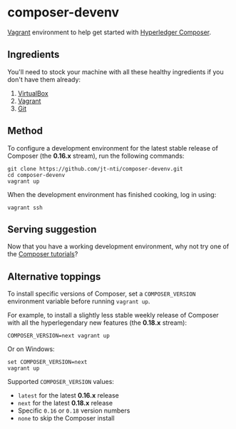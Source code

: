 # composer-devenv

[Vagrant](https://www.vagrantup.com) environment to help get started with [Hyperledger Composer](https://hyperledger.github.io/composer/).


## Ingredients

You'll need to stock your machine with all these healthy ingredients if you don't have them already:

1. [VirtualBox](https://www.virtualbox.org/)
2. [Vagrant](https://www.vagrantup.com/docs/installation/)
3. [Git](https://git-scm.com/book/en/v2/Getting-Started-Installing-Git)

## Method

To configure a development environment for the latest stable release of Composer (the **0.16.x** stream), run the following commands:

```
git clone https://github.com/jt-nti/composer-devenv.git
cd composer-devenv
vagrant up
```

When the development environment has finished cooking, log in using:

```
vagrant ssh
```

## Serving suggestion

Now that you have a working development environment, why not try one of the [Composer tutorials](https://hyperledger.github.io/composer/latest/tutorials/tutorials)?

## Alternative toppings

To install specific versions of Composer, set a `COMPOSER_VERSION` environment variable before running `vagrant up`. 

For example, to install a slightly less stable weekly release of Composer with all the hyperlegendary new features (the **0.18.x** stream):

```
COMPOSER_VERSION=next vagrant up
```

Or on Windows:

```
set COMPOSER_VERSION=next
vagrant up
```

Supported `COMPOSER_VERSION` values:

- `latest` for the latest **0.16.x** release
- `next` for the latest **0.18.x** release
- Specific `0.16` or `0.18` version numbers
- `none` to skip the Composer install
